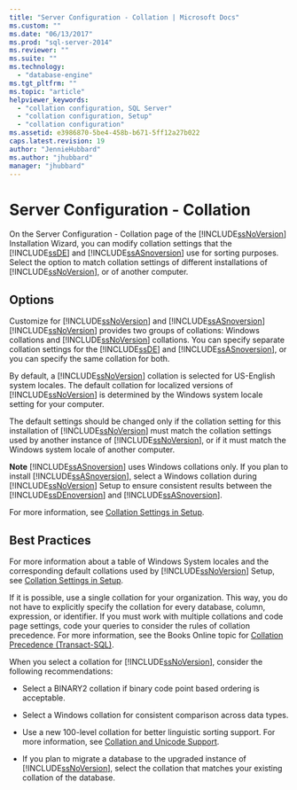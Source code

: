 ```yaml
---
title: "Server Configuration - Collation | Microsoft Docs"
ms.custom: ""
ms.date: "06/13/2017"
ms.prod: "sql-server-2014"
ms.reviewer: ""
ms.suite: ""
ms.technology: 
  - "database-engine"
ms.tgt_pltfrm: ""
ms.topic: "article"
helpviewer_keywords: 
  - "collation configuration, SQL Server"
  - "collation configuration, Setup"
  - "collation configuration"
ms.assetid: e3986870-5be4-458b-b671-5ff12a27b022
caps.latest.revision: 19
author: "JennieHubbard"
ms.author: "jhubbard"
manager: "jhubbard"
---
```

# Server Configuration - Collation
  On the Server Configuration - Collation page of the [!INCLUDE[ssNoVersion](../../includes/ssnoversion-md.md)] Installation Wizard, you can modify collation settings that the [!INCLUDE[ssDE](../../includes/ssde-md.md)] and [!INCLUDE[ssASnoversion](../../includes/ssasnoversion-md.md)] use for sorting purposes. Select the option to match collation settings of different installations of [!INCLUDE[ssNoVersion](../../includes/ssnoversion-md.md)], or of another computer.  
  
## Options  
 Customize for [!INCLUDE[ssNoVersion](../../includes/ssnoversion-md.md)] and [!INCLUDE[ssASnoversion](../../includes/ssasnoversion-md.md)]  
 [!INCLUDE[ssNoVersion](../../includes/ssnoversion-md.md)] provides two groups of collations: Windows collations and [!INCLUDE[ssNoVersion](../../includes/ssnoversion-md.md)] collations. You can specify separate collation settings for the [!INCLUDE[ssDE](../../includes/ssde-md.md)] and [!INCLUDE[ssASnoversion](../../includes/ssasnoversion-md.md)], or you can specify the same collation for both.  
  
 By default, a [!INCLUDE[ssNoVersion](../../includes/ssnoversion-md.md)] collation is selected for US-English system locales. The default collation for localized versions of [!INCLUDE[ssNoVersion](../../includes/ssnoversion-md.md)] is determined by the Windows system locale setting for your computer.  
  
 The default settings should be changed only if the collation setting for this installation of [!INCLUDE[ssNoVersion](../../includes/ssnoversion-md.md)] must match the collation settings used by another instance of [!INCLUDE[ssNoVersion](../../includes/ssnoversion-md.md)], or if it must match the Windows system locale of another computer.  
  
 **Note** [!INCLUDE[ssASnoversion](../../includes/ssasnoversion-md.md)] uses Windows collations only. If you plan to install [!INCLUDE[ssASnoversion](../../includes/ssasnoversion-md.md)], select a Windows collation during [!INCLUDE[ssNoVersion](../../includes/ssnoversion-md.md)] Setup to ensure consistent results between the [!INCLUDE[ssDEnoversion](../../includes/ssdenoversion-md.md)] and [!INCLUDE[ssASnoversion](../../includes/ssasnoversion-md.md)].  
  
 For more information, see [Collation Settings in Setup](http://go.microsoft.com/fwlink/?LinkId=190977).  
  
## Best Practices  
 For more information about a table of Windows System locales and the corresponding default collations used by [!INCLUDE[ssNoVersion](../../includes/ssnoversion-md.md)] Setup, see [Collation Settings in Setup](http://go.microsoft.com/fwlink/?LinkId=190977).  
  
 If it is possible, use a single collation for your organization. This way, you do not have to explicitly specify the collation for every database, column, expression, or identifier. If you must work with multiple collations and code page settings, code your queries to consider the rules of collation precedence. For more information, see the Books Online topic for [Collation Precedence &#40;Transact-SQL&#41;](~/t-sql/statements/collation-precedence-transact-sql.md).  
  
 When you select a collation for [!INCLUDE[ssNoVersion](../../includes/ssnoversion-md.md)], consider the following recommendations:  
  
-   Select a BINARY2 collation if binary code point based ordering is acceptable.  
  
-   Select a Windows collation for consistent comparison across data types.  
  
-   Use a new 100-level collation for better linguistic sorting support. For more information, see [Collation and Unicode Support](../../../2014/database-engine/collation-and-unicode-support.md).  
  
-   If you plan to migrate a database to the upgraded instance of [!INCLUDE[ssNoVersion](../../includes/ssnoversion-md.md)], select the collation that matches your existing collation of the database.  
  
  